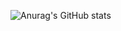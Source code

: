 ![Anurag's GitHub stats](https://github-readme-stats.vercel.app/api?username=ARYKA&show_icons=true&theme=radical)
